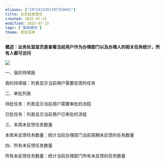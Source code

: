 ```yaml
---
aliases: ["1972422451707359681"]
title: 业务处室首页
created: 2025-07-15
modified: 2025-07-15
tags: ['基础模块']
theme: 政务应用
---
```


**概述：业务处室首页是查看当前用户作为办理部门以及办理人的相关任务统计，所有人都可访问**

**![](b7495bf9250b3c1e7ad741b8f79cbe07.jpg)**

一、我的待填报

我的待填报：列表显示当前用户需要反馈的任务

二、审批列表

待批任务：列表显示当前用户需要审批的流程

已批任务：列表显示当前用户已审批的流程

三、本周未反馈任务数量

本周未反馈任务数量：统计当前办理部门当前周期未反馈的任务数量

四、所有未反馈任务数量

所有未反馈任务数量：统计当前办理部门所有未反馈的任务数量